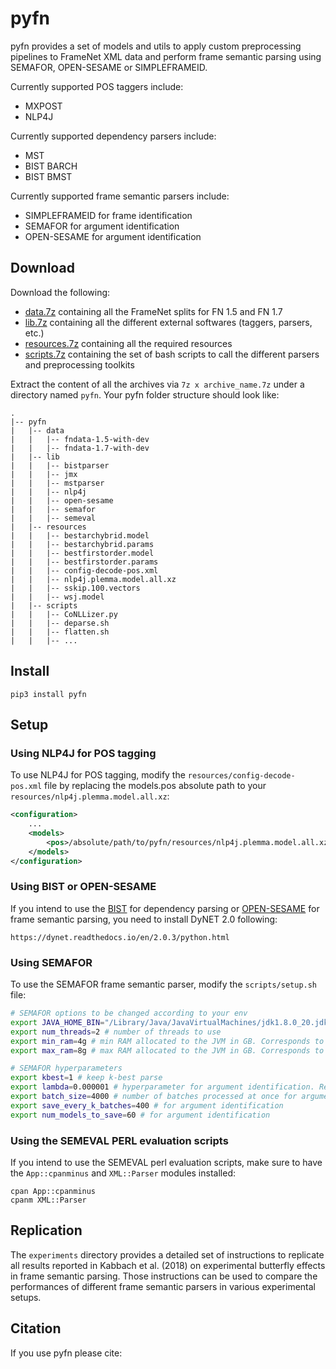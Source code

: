 # pyfn

pyfn provides a set of models and utils to apply custom preprocessing
pipelines to FrameNet XML data and perform frame semantic parsing using
SEMAFOR, OPEN-SESAME or SIMPLEFRAMEID.

Currently supported POS taggers include:
- MXPOST
- NLP4J

Currently supported dependency parsers include:
- MST
- BIST BARCH
- BIST BMST

Currently supported frame semantic parsers include:
- SIMPLEFRAMEID for frame identification
- SEMAFOR for argument identification
- OPEN-SESAME for argument identification

## Download
Download the following:
- [data.7z](https://github.com/akb89/pyfn/releases/download/v0.1.0/data.7z) containing all the FrameNet splits for FN 1.5 and FN 1.7
- [lib.7z](https://github.com/akb89/pyfn/releases/download/v0.1.0/lib.7z) containing all the different external softwares (taggers, parsers, etc.)
- [resources.7z](https://github.com/akb89/pyfn/releases/download/v0.1.0/resources.7z) containing all the required resources
- [scripts.7z]() containing the set of bash scripts to call the different parsers and preprocessing toolkits

Extract the content of all the archives via `7z x archive_name.7z` under a
directory named `pyfn`. Your pyfn folder structure should look like:
```
.
|-- pyfn
|   |-- data
|   |   |-- fndata-1.5-with-dev
|   |   |-- fndata-1.7-with-dev
|   |-- lib
|   |   |-- bistparser
|   |   |-- jmx
|   |   |-- mstparser
|   |   |-- nlp4j
|   |   |-- open-sesame
|   |   |-- semafor
|   |   |-- semeval
|   |-- resources
|   |   |-- bestarchybrid.model
|   |   |-- bestarchybrid.params
|   |   |-- bestfirstorder.model
|   |   |-- bestfirstorder.params
|   |   |-- config-decode-pos.xml
|   |   |-- nlp4j.plemma.model.all.xz
|   |   |-- sskip.100.vectors
|   |   |-- wsj.model
|   |-- scripts
|   |   |-- CoNLLizer.py
|   |   |-- deparse.sh
|   |   |-- flatten.sh
|   |   |-- ...
```

## Install
```
pip3 install pyfn
```

## Setup

### Using NLP4J for POS tagging
To use NLP4J for POS tagging, modify the `resources/config-decode-pos.xml`
file by replacing the models.pos absolute path to
your `resources/nlp4j.plemma.model.all.xz`:
```xml
<configuration>
	...
	<models>
		<pos>/absolute/path/to/pyfn/resources/nlp4j.plemma.model.all.xz</pos>
	</models>
</configuration>
```

### Using BIST or OPEN-SESAME
If you intend to use the [BIST]() for dependency parsing or
[OPEN-SESAME]() for frame semantic parsing, you need
to install DyNET 2.0 following:
```
https://dynet.readthedocs.io/en/2.0.3/python.html
```

### Using SEMAFOR
To use the SEMAFOR frame semantic parser, modify the `scripts/setup.sh` file:
```bash
# SEMAFOR options to be changed according to your env
export JAVA_HOME_BIN="/Library/Java/JavaVirtualMachines/jdk1.8.0_20.jdk/Contents/Home/bin"
export num_threads=2 # number of threads to use
export min_ram=4g # min RAM allocated to the JVM in GB. Corresponds to the -Xms argument
export max_ram=8g # max RAM allocated to the JVM in GB. Corresponds to the -Xmx argument

# SEMAFOR hyperparameters
export kbest=1 # keep k-best parse
export lambda=0.000001 # hyperparameter for argument identification. Refer to Kshirsagar et al. (2015) for details.
export batch_size=4000 # number of batches processed at once for argument identification.
export save_every_k_batches=400 # for argument identification
export num_models_to_save=60 # for argument identification
```

### Using the SEMEVAL PERL evaluation scripts
If you intend to use the SEMEVAL perl evaluation scripts, make sure
to have the `App::cpanminus` and `XML::Parser` modules installed:
```
cpan App::cpanminus
cpanm XML::Parser
```

## Replication
The `experiments` directory provides a detailed set of instructions to
replicate all results reported in Kabbach et al. (2018) on experimental
butterfly effects in frame semantic parsing. Those instructions can be used
to compare the performances of different frame semantic parsers in various
experimental setups.

## Citation
If you use pyfn please cite:
```tex

```
